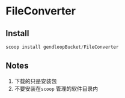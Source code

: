 # FileConverter

## Install

```powershell
scoop install gendloopBucket/FileConverter
```

## Notes

1. 下载的只是安装包
2. 不要安装在`scoop` 管理的软件目录内
